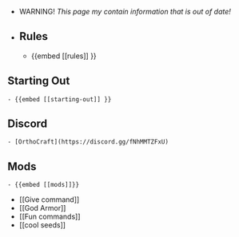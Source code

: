 - WARNING! *This page my contain information that is out of date!*
- ## Rules
	- {{embed [[rules]] }}
## Starting Out
	- {{embed [[starting-out]] }}
## Discord
	- [OrthoCraft](https://discord.gg/fNhMMTZFxU)
## Mods
	- {{embed [[mods]]}}
- [[Give command]]
- [[God Armor]]
- [[Fun commands]]
- [[cool seeds]]